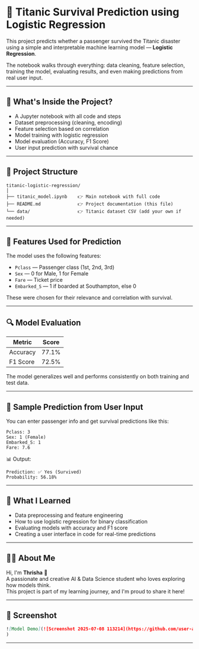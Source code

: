# 🚢 Titanic Survival Prediction using Logistic Regression

This project predicts whether a passenger survived the Titanic disaster using a simple and interpretable machine learning model — **Logistic Regression**.

The notebook walks through everything: data cleaning, feature selection, training the model, evaluating results, and even making predictions from real user input.

---

## 📂 What's Inside the Project?

- A Jupyter notebook with all code and steps  
- Dataset preprocessing (cleaning, encoding)  
- Feature selection based on correlation  
- Model training with logistic regression  
- Model evaluation (Accuracy, F1 Score)  
- User input prediction with survival chance  

---

## 📁 Project Structure

```
titanic-logistic-regression/
│
├── titanic_model.ipynb    👉 Main notebook with full code
├── README.md              👉 Project documentation (this file)
└── data/                  👉 Titanic dataset CSV (add your own if needed)
```

---

## 🔧 Features Used for Prediction

The model uses the following features:

- `Pclass` — Passenger class (1st, 2nd, 3rd)
- `Sex` — 0 for Male, 1 for Female
- `Fare` — Ticket price
- `Embarked_S` — 1 if boarded at Southampton, else 0

These were chosen for their relevance and correlation with survival.

---

## 🔍 Model Evaluation

| Metric    | Score  |
|-----------|--------|
| Accuracy  | 77.1%  |
| F1 Score  | 72.5%  |

The model generalizes well and performs consistently on both training and test data.

---

## 🧪 Sample Prediction from User Input

You can enter passenger info and get survival predictions like this:

```text
Pclass: 3
Sex: 1 (Female)
Embarked_S: 1
Fare: 7.6
```

📊 Output:
```
Prediction: ✅ Yes (Survived)
Probability: 56.18%
```

---

## 🌱 What I Learned

- Data preprocessing and feature engineering  
- How to use logistic regression for binary classification  
- Evaluating models with accuracy and F1 score  
- Creating a user interface in code for real-time predictions  

---

## 👩‍💻 About Me

Hi, I'm **Thrisha** 💚  
A passionate and creative AI & Data Science student who loves exploring how models think.  
This project is part of my learning journey, and I'm proud to share it here!

---

## 📸 Screenshot


```markdown
![Model Demo](![Screenshot 2025-07-08 113214](https://github.com/user-attachments/assets/1e0d7c63-e4a3-4f3a-a859-b66df3b5e92d)
)


```

---
